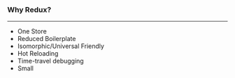 ### Why Redux?

________________________________________________________________

* One Store
* Reduced Boilerplate
* Isomorphic/Universal Friendly
* Hot Reloading
* Time-travel debugging
* Small